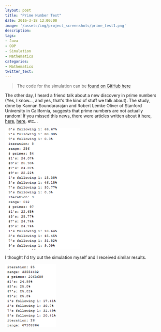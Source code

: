 ```yaml
---
layout: post
title: "Prime Number Test"
date: 2016-3-18 12:00:00
image: '/assets/img/project_screenshots/prime_test1.png'
description:
tags:
- Java
- OOP
- Simulation
- Mathematics
categories:
- Mathematics
twitter_text: 
---
```


> The code for the simulation can be <a href="https://github.com/scaperoth/PrimeTest" target="_blank">found on GitHub here</a>

The other day, I heard a friend talk about a new discovery in prime numbers (Yes, I know..., and yes, that's the kind of stuff we talk about). The study, done by Kannan Soundararajan and Robert Lemke Oliver of Stanford University in California, suggests that prime numbers are not actually random! If you missed this news, there were articles written about it <a href="https://www.sciencenews.org/article/mathematicians-find-peculiar-pattern-primes" target="_blank">here</a>, <a href="http://www.nature.com/news/peculiar-pattern-found-in-random-prime-numbers-1.19550" target="_blank">here</a>, <a href="https://www.newscientist.com/article/2080613-mathematicians-shocked-to-find-pattern-in-random-prime-numbers/" target="_blank">here</a>, etc...

![UML](../assets/img/project_screenshots/prime_test2.png)

I thought I'd try out the simulation myself and I received similar results.

![UML](../assets/img/project_screenshots/prime_test3.png)

 